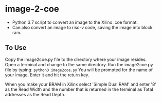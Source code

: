 image-2-coe
===========

- Python 3.7 script to convert an image to the Xilinx .coe format.
- Can also convert an image to risc-v code, saving the image into block ram.

To Use
-------
Copy the image2coe.py file to the directory where your image resides.
Open a terminal and change to the same directory. 
Run the image2coe.py file by typing:
`python3 image2coe.py`
You will be prompted for the name of your image. Enter it and hit the return key.

When you make your BRAM in Xilinx select 'Simple Dual RAM' and enter '8' as the Read Width and the number that is returned in the terminal as Total addresses as the Read Depth.
